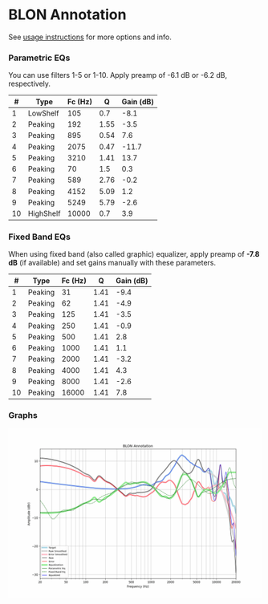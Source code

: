 # BLON Annotation
See [usage instructions](https://github.com/jaakkopasanen/AutoEq#usage) for more options and info.

### Parametric EQs
You can use filters 1-5 or 1-10. Apply preamp of -6.1 dB or -6.2 dB, respectively.

|   # | Type      |   Fc (Hz) |    Q |   Gain (dB) |
|-----|-----------|-----------|------|-------------|
|   1 | LowShelf  |       105 | 0.7  |        -8.1 |
|   2 | Peaking   |       192 | 1.55 |        -3.5 |
|   3 | Peaking   |       895 | 0.54 |         7.6 |
|   4 | Peaking   |      2075 | 0.47 |       -11.7 |
|   5 | Peaking   |      3210 | 1.41 |        13.7 |
|   6 | Peaking   |        70 | 1.5  |         0.3 |
|   7 | Peaking   |       589 | 2.76 |        -0.2 |
|   8 | Peaking   |      4152 | 5.09 |         1.2 |
|   9 | Peaking   |      5249 | 5.79 |        -2.6 |
|  10 | HighShelf |     10000 | 0.7  |         3.9 |

### Fixed Band EQs
When using fixed band (also called graphic) equalizer, apply preamp of **-7.8 dB** (if available) and set gains manually with these parameters.

|   # | Type    |   Fc (Hz) |    Q |   Gain (dB) |
|-----|---------|-----------|------|-------------|
|   1 | Peaking |        31 | 1.41 |        -9.4 |
|   2 | Peaking |        62 | 1.41 |        -4.9 |
|   3 | Peaking |       125 | 1.41 |        -3.5 |
|   4 | Peaking |       250 | 1.41 |        -0.9 |
|   5 | Peaking |       500 | 1.41 |         2.8 |
|   6 | Peaking |      1000 | 1.41 |         1.1 |
|   7 | Peaking |      2000 | 1.41 |        -3.2 |
|   8 | Peaking |      4000 | 1.41 |         4.3 |
|   9 | Peaking |      8000 | 1.41 |        -2.6 |
|  10 | Peaking |     16000 | 1.41 |         7.8 |

### Graphs
![](./BLON%20Annotation.png)
